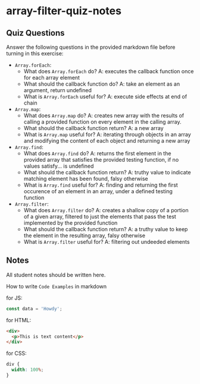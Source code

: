 # array-filter-quiz-notes

## Quiz Questions

Answer the following questions in the provided markdown file before turning in this exercise:

- `Array.forEach`:
  - What does `Array.forEach` do?
    A: executes the callback function once for each array element
  - What should the callback function do?
    A: take an element as an argument, return undefined
  - What is `Array.forEach` useful for?
    A: execute side effects at end of chain
- `Array.map`:
  - What does `Array.map` do?
    A: creates new array with the results of calling a provided function on every element in the calling array.
  - What should the callback function return?
    A: a new array
  - What is `Array.map` useful for?
    A: iterating through objects in an array and modifying the content of each object and returning a new array
- `Array.find`:
  - What does `Array.find` do?
    A: returns the first element in the provided array that satisfies the provided testing function, if no values satisfy... is undefined
  - What should the callback function return?
    A: truthy value to indicate matching element has been found, falsy otherwise
  - What is `Array.find` useful for?
    A: finding and returning the first occurence of an element in an array, under a defined testing function
- `Array.filter`:
  - What does `Array.filter` do?
    A: creates a shallow copy of a portion of a given array, filtered to just the elements that pass the test implemented by the provided function
  - What should the callback function return?
    A: a truthy value to keep the element in the resulting array, falsy otherwise
  - What is `Array.filter` useful for?
    A: filtering out undeeded elements

## Notes

All student notes should be written here.

How to write `Code Examples` in markdown

for JS:

```javascript
const data = 'Howdy';
```

for HTML:

```html
<div>
  <p>This is text content</p>
</div>
```

for CSS:

```css
div {
  width: 100%;
}
```
